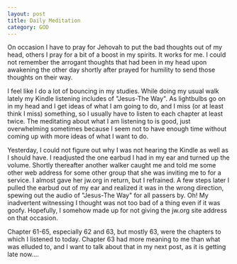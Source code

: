 ```yaml
---
layout: post
title: Daily Meditation
category: GOD
---
```


On occasion I have to pray for Jehovah to put the bad thoughts out of my head, others I pray for a bit of a boost in my spirits. It works for me. I could not remember the arrogant thoughts that had been in my head upon awakening the other day shortly after prayed for humility to send those thoughts on their way. 

I feel like I do a lot of bouncing in my studies. While doing my usual walk lately my Kindle listening includes of "Jesus-The Way". As lightbulbs go on in my head and I get ideas of what I am going to do, and I miss (or at least think I miss) something, so I usually have to listen to each chapter at least twice. The meditating about what I am listening to is good, just overwhelming sometimes because I seem not to have enough time without coming up with more ideas of what I want to do.

Yesterday, I could not figure out why I was not hearing the Kindle as well as I should have. I readjusted the one earbud I had in my ear and turned up the volume. Shortly thereafter another walker caught me and told me some other web address for some other group that she was inviting me to for a service. I almost gave her jw.org in return, but I refrained. A few steps later I pulled the earbud out of my ear and realized it was in the wrong direction, spewing out the audio of "Jesus-The Way" for all passers by. Oh! My inadvertent witnessing I thought was not too bad of a thing even if it was goofy. Hopefully, I somehow made up for not giving the jw.org site address on that occasion.

Chapter 61-65, especially 62 and 63, but mostly 63, were the chapters to which I listened to today. Chapter 63 had more meaning to me than what was elluded to, and I want to talk about that in my next post, as it is getting late now....